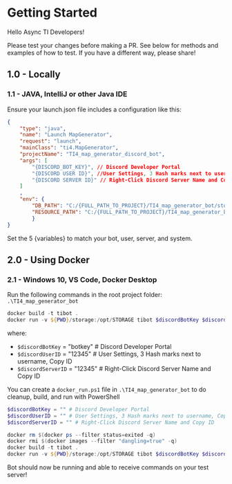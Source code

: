# Getting Started

Hello Async TI Developers!

Please test your changes before making a PR.
See below for methods and examples of how to test.
If you have a different way, please share!

## 1.0 - Locally

### 1.1 - JAVA, IntelliJ or other Java IDE

Ensure your launch.json file includes a configuration like this:

```json
{
    "type": "java",
    "name": "Launch MapGenerator",
    "request": "launch",
    "mainClass": "ti4.MapGenerator",
    "projectName": "TI4_map_generator_discord_bot",
    "args": [
        "{DISCORD_BOT_KEY}", // Discord Developer Portal
        "{DISCORD USER ID}", //User Settings, 3 Hash marks next to username, Copy ID
        "{DISCORD SERVER ID}" // Right-Click Discord Server Name and Copy ID
    ]
    ,
    "env": {
        "DB_PATH": "C:/{FULL_PATH_TO_PROJECT}/TI4_map_generator_bot/storage",
        "RESOURCE_PATH": "C:/{FULL_PATH_TO_PROJECT}/TI4_map_generator_bot/src/main/resources"
        }
}
```

Set the 5 {variables} to match your bot, user, server, and system.

## 2.0 - Using Docker

### 2.1 - Windows 10, VS Code, Docker Desktop

Run the following commands in the root project folder: `.\TI4_map_generator_bot`

```powershell
docker build -t tibot .
docker run -v ${PWD}/storage:/opt/STORAGE tibot $discordBotKey $discordUserID $discordServerID
```

where:

- `$discordBotKey` = "botkey" # Discord Developer Portal
- `$discordUserID` = "12345" # User Settings, 3 Hash marks next to username, Copy ID
- `$discordServerID` = "12345" # Right-Click Discord Server Name and Copy ID

You can create a `docker_run.ps1` file in `.\TI4_map_generator_bot` to do cleanup, build, and run with PowerShell

```powershell
$discordBotKey = "" # Discord Developer Portal
$discordUserID = "" # User Settings, 3 Hash marks next to username, Copy ID
$discordServerID = "" # Right-Click Discord Server Name and Copy ID

docker rm $(docker ps --filter status=exited -q)
docker rmi $(docker images --filter "dangling=true" -q)
docker build -t tibot .
docker run -v ${PWD}/storage:/opt/STORAGE tibot $discordBotKey $discordUserID $discordServerID
```

Bot should now be running and able to receive commands on your test server!

